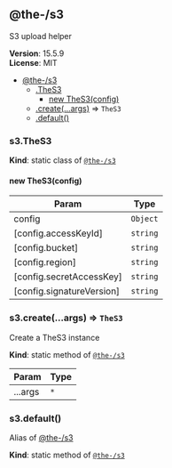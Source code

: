 <!--- Code generated by @the-/script-doc. DO NOT EDIT. -->

<a name="module_@the-/s3"></a>

## @the-/s3
S3 upload helper

**Version**: 15.5.9  
**License**: MIT  

* [@the-/s3](#module_@the-/s3)
    * [.TheS3](#module_@the-/s3.TheS3)
        * [new TheS3(config)](#new_module_@the-/s3.TheS3_new)
    * [.create(...args)](#module_@the-/s3.create) ⇒ <code>TheS3</code>
    * [.default()](#module_@the-/s3.default)

<a name="module_@the-/s3.TheS3"></a>

### s3.TheS3
**Kind**: static class of [<code>@the-/s3</code>](#module_@the-/s3)  
<a name="new_module_@the-/s3.TheS3_new"></a>

#### new TheS3(config)

| Param | Type |
| --- | --- |
| config | <code>Object</code> | 
| [config.accessKeyId] | <code>string</code> | 
| [config.bucket] | <code>string</code> | 
| [config.region] | <code>string</code> | 
| [config.secretAccessKey] | <code>string</code> | 
| [config.signatureVersion] | <code>string</code> | 

<a name="module_@the-/s3.create"></a>

### s3.create(...args) ⇒ <code>TheS3</code>
Create a TheS3 instance

**Kind**: static method of [<code>@the-/s3</code>](#module_@the-/s3)  

| Param | Type |
| --- | --- |
| ...args | <code>\*</code> | 

<a name="module_@the-/s3.default"></a>

### s3.default()
Alias of [@the-/s3](#module_@the-/s3)

**Kind**: static method of [<code>@the-/s3</code>](#module_@the-/s3)  
